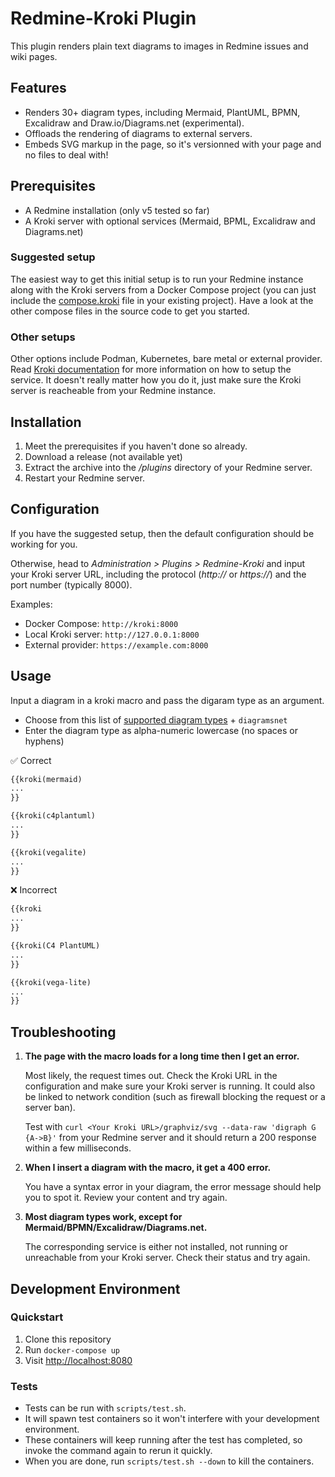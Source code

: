 # Redmine-Kroki Plugin

This plugin renders plain text diagrams to images in Redmine issues and
wiki pages.

## Features

* Renders 30+ diagram types, including Mermaid, PlantUML, BPMN, Excalidraw and
  Draw.io/Diagrams.net (experimental).
* Offloads the rendering of diagrams to external servers.
* Embeds SVG markup in the page, so it's versionned with your page and no files
  to deal with!

## Prerequisites

* A Redmine installation (only v5 tested so far)
* A Kroki server with optional services (Mermaid, BPML, Excalidraw and Diagrams.net)

### Suggested setup

The easiest way to get this initial setup is to run your Redmine instance along
with the Kroki servers from a Docker Compose project (you can just include the
[compose.kroki](compose.kroki.yml) file in your existing project). Have
a look at the other compose files in the source code to get you started.

### Other setups

Other options include Podman, Kubernetes, bare metal or external provider. Read
[Kroki documentation](https://docs.kroki.io/kroki/setup/install/) for more
information on how to setup the service. It doesn't really matter how you do it,
just make sure the Kroki server is reacheable from your Redmine instance.

## Installation

1. Meet the prerequisites if you haven't done so already.
1. Download a release (not available yet)
1. Extract the archive into the _/plugins_ directory of your Redmine server.
1. Restart your Redmine server.

## Configuration

If you have the suggested setup, then the default configuration should be
working for you.

Otherwise, head to _Administration > Plugins > Redmine-Kroki_ and input your
Kroki server URL, including the protocol (_http://_ or _https://_) and the port
number (typically 8000).

   Examples:

* Docker Compose: `http://kroki:8000`
* Local Kroki server: `http://127.0.0.1:8000`
* External provider: `https://example.com:8000`

## Usage

Input a diagram in a kroki macro and pass the digaram type as an argument.

* Choose from this list of [supported diagram types](https://kroki.io/#support)
  \+ `diagramsnet`
* Enter the diagram type as alpha-numeric lowercase (no spaces or hyphens)

✅ Correct

```markdown
{{kroki(mermaid)
...
}}

{{kroki(c4plantuml)
...
}}

{{kroki(vegalite)
...
}}
```

❌ Incorrect

```markdown
{{kroki
...
}}

{{kroki(C4 PlantUML)
...
}}

{{kroki(vega-lite)
...
}}
```

## Troubleshooting

1. **The page with the macro loads for a long time then I get an
   error.**

   Most likely, the request times out. Check the Kroki URL in the configuration
   and make sure your Kroki server is running. It could also be linked to
   network condition (such as firewall blocking the request or a server ban).

   Test with `curl <Your Kroki URL>/graphviz/svg --data-raw 'digraph G {A->B}'`
   from your Redmine server and it should return a 200 response within a few
   milliseconds.

1. **When I insert a diagram with the macro, it get a 400 error.**

   You have a syntax error in your diagram, the error message should help you
   to spot it. Review your content and try again.

1. **Most diagram types work, except for
   Mermaid/BPMN/Excalidraw/Diagrams.net.**

   The corresponding service is either not installed, not running or unreachable
   from your Kroki server. Check their status and try again.

## Development Environment

### Quickstart

1. Clone this repository
2. Run `docker-compose up`
3. Visit <http://localhost:8080>

### Tests

* Tests can be run with `scripts/test.sh`.
* It will spawn test containers so it won't interfere with your development
  environment.
* These containers will keep running after the test has completed, so invoke
  the command again to rerun it quickly.
* When you are done, run `scripts/test.sh --down` to kill the containers.
